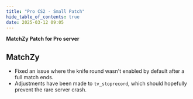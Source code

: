 ```yaml
---
title: "Pro CS2 - Small Patch"
hide_table_of_contents: true
date: 2025-03-12 09:05
---
```


**MatchZy Patch for Pro server**<br/>

## MatchZy
- Fixed an issue where the knife round wasn't enabled by default after a full match ends.
- Adjustments have been made to `tv_stoprecord`, which should hopefully prevent the rare server crash.

